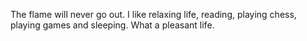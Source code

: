 The flame will never go out.
I like relaxing life, reading, playing chess, playing games and sleeping.
What a pleasant life.
